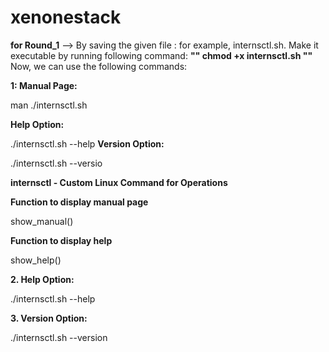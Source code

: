 # xenonestack

**for Round_1** -->
By saving the given file :
for example, internsctl.sh. 
Make it executable by running following command:
**"" chmod +x internsctl.sh ""**
Now, we can use the following commands:

**1: Manual Page:**

man ./internsctl.sh

**Help Option:**


./internsctl.sh --help
**Version Option:**


./internsctl.sh --versio




 **internsctl - Custom Linux Command for Operations**



 **Function to display manual page**

show_manual() 

**Function to display help**

show_help()



**2. Help Option:**

./internsctl.sh --help

**3. Version Option:**

./internsctl.sh --version



